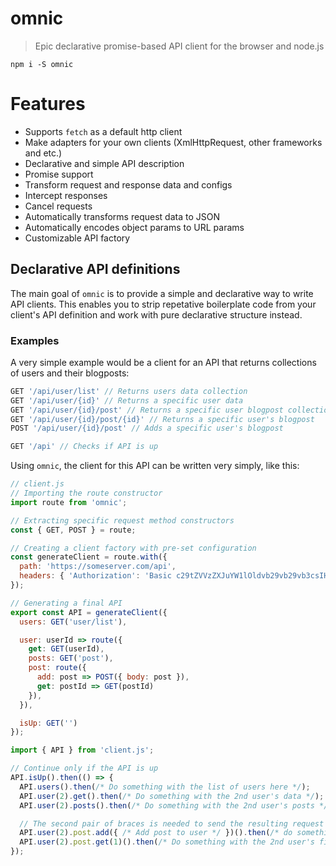 # omnic
> Epic declarative promise-based API client for the browser and node.js

`npm i -S omnic`

# Features

- Supports `fetch` as a default http client
- Make adapters for your own clients (XmlHttpRequest, other frameworks and etc.)
- Declarative and simple API description
- Promise support
- Transform request and response data and configs
- Intercept responses
- Cancel requests
- Automatically transforms request data to JSON
- Automatically encodes object params to URL params
- Customizable API factory


## Declarative API definitions

The main goal of `omnic` is to provide a simple and declarative way to write API clients. This enables you to strip repetative boilerplate code from your client's API definition and work with pure declarative structure instead.

### Examples

A very simple example would be a client for an API that returns collections of users and their blogposts:

```js
GET '/api/user/list' // Returns users data collection
GET '/api/user/{id}' // Returns a specific user data
GET '/api/user/{id}/post' // Returns a specific user blogpost collection
GET '/api/user/{id}/post/{id}' // Returns a specific user's blogpost
POST '/api/user/{id}/post' // Adds a specific user's blogpost

GET '/api' // Checks if API is up
```

Using `omnic`, the client for this API can be written very simply, like this:

```js
// client.js
// Importing the route constructor
import route from 'omnic';

// Extracting specific request method constructors
const { GET, POST } = route;

// Creating a client factory with pre-set configuration
const generateClient = route.with({
  path: 'https://someserver.com/api',
  headers: { 'Authorization': 'Basic c29tZVVzZXJuYW1lOldvb29vb29vb3csIHdoYXQgYSBwYXNzd29yZCE=' }
});

// Generating a final API
export const API = generateClient({
  users: GET('user/list'),

  user: userId => route({
    get: GET(userId),
    posts: GET('post'),
    post: route({
      add: post => POST({ body: post }),
      get: postId => GET(postId)
    }),
  }),

  isUp: GET('')
});
```

```js
import { API } from 'client.js';

// Continue only if the API is up
API.isUp().then(() => {
  API.users().then(/* Do something with the list of users here */);
  API.user(2).get().then(/* Do something with the 2nd user's data */);
  API.user(2).posts().then(/* Do something with the 2nd user's posts */);

  // The second pair of braces is needed to send the resulting request
  API.user(2).post.add({ /* Add post to user */ })().then(/* do something after this */);
  API.user(2).post.get(1)().then(/* Do something with the 2nd user's first post */);
});
```
